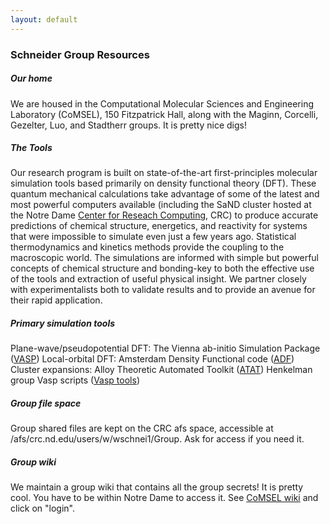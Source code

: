 ```yaml
---
layout: default
---
```

### Schneider Group Resources

##### **Our home**

We are housed in the Computational Molecular Sciences and Engineering Laboratory (CoMSEL), 150 Fitzpatrick Hall, along with the Maginn, Corcelli, Gezelter, Luo, and Stadtherr groups. It is pretty nice digs!

##### **The Tools**

Our research program is built on state-of-the-art first-principles molecular simulation tools based primarily on density functional theory (DFT). These quantum mechanical calculations take advantage of some of the latest and most powerful computers available (including the SaND cluster hosted at the Notre Dame [Center for Reseach Computing](http://crc.nd.edu/), CRC) to produce accurate predictions of chemical structure, energetics, and reactivity for systems that were impossible to simulate even just a few years ago. Statistical thermodynamics and kinetics methods provide the coupling to the macroscopic world. The simulations are informed with simple but powerful concepts of chemical structure and bonding-key to both the effective use of the tools and extraction of useful physical insight. We partner closely with experimentalists both to validate results and to provide an avenue for their rapid application.

##### **Primary simulation tools**

Plane-wave/pseudopotential DFT: The Vienna ab-initio Simulation Package ([VASP](http://cms.mpi.univie.ac.at/vasp/))
Local-orbital DFT: Amsterdam Density Functional code ([ADF](http://www.scm.com/))
Cluster expansions: Alloy Theoretic Automated Toolkit ([ATAT](http://www.its.caltech.edu/~avdw/atat/))
Henkelman group Vasp scripts ([Vasp tools](http://theory.cm.utexas.edu/vtsttools/))

##### **Group file space**

Group shared files are kept on the CRC afs space, accessible at /afs/crc.nd.edu/users/w/wschnei1/Group. Ask for access if you need it.

##### **Group wiki**

We maintain a group wiki that contains all the group secrets! It is pretty cool. You have to be within Notre Dame to access it. See [CoMSEL wiki](https://comselwiki.crc.nd.edu/index.php/Schneider_Group) and click on "login".
